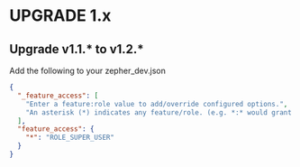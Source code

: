 UPGRADE 1.x
===========

Upgrade v1.1.* to v1.2.*
------------------------

Add the following to your zepher_dev.json
```json
{
  "_feature_access": [
    "Enter a feature:role value to add/override configured options.",
    "An asterisk (*) indicates any feature/role. (e.g. *:* would grant everyone assess to everything.)"
  ],
  "feature_access": {
    "*": "ROLE_SUPER_USER"
  }
}

```